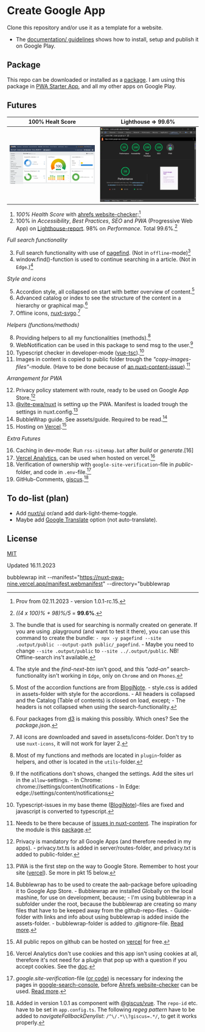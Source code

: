 # Create Google App

Clone this repository and/or use it as a template for a website.

- The [documentation/ guidelines](https://create-google-app.vercel.app) shows how to install, setup and publish it on Google Play.

## Package

This repo can be downloaded or installed as a [package](https://github.com/lovkyndig?tab=packages&repo_name=create-google-app). I am using this package in [PWA Starter App](https://github.com/lovkyndig/pwa-starter-app), and all my other apps on Google Play.

## Futures

| 100% Healt Score                                                                                                    | Lighthouse => 99.6%                                                                                            |
| ------------------------------------------------------------------------------------------------------------------- | -------------------------------------------------------------------------------------------------------------- |
| ![](https://raw.githubusercontent.com/lovkyndig/create-google-app/main/public/img/webp/ahrefs-website-checker.webp) | ![](https://raw.githubusercontent.com/lovkyndig/create-google-app/main/public/img/webp/lighthouse-report.webp) |

1. _100% Health Score_ with [ahrefs website-checker](https://ahrefs.com/website-checker):[^1]
2. 100% in _Accessibility_, _Best Practices_, _SEO_ and _PWA_ (Progressive Web App) on [Lighthouse-report](https://pagespeed.web.dev/). 98% on _Performance_. Total 99.6%.[^2]

_Full search functionality_

3. Full search functionality with use of [pagefind](https://pagefind.app/). (Not in `offline`-mode)[^3]
4. window.find()-function is used to continue searching in a article. (Not in `Edge`.)[^4]

_Style and icons_

5. Accordion style, all collapsed on start with better overview of content.[^5]
6. Advanced catalog or index to see the structure of the content in a hierarchy or graphical map.[^6]
7. Offline icons, [nuxt-svgo](https://www.npmjs.com/package/nuxt-svgo).[^7]

_Helpers (functions/methods)_

8. Providing helpers to all my functionalities (methods).[^8]
9. WebNotification can be used in this package to send msg to the user.[^9]
10. Typescript checker in developer-mode ([vue-tsc](https://www.npmjs.com/package/vue-tsc)).[^10]
11. Images in content is copied to public folder trough the _"copy-images-files"_-module. (Have to be done because of [an nuxt-content-issue](https://github.com/nuxt/content/issues/106#issuecomment-1002820342)).[^11]

_Arrangement for PWA_

12. Privacy policy statement with route, ready to be used on Google App Store.[^12]
13. [@vite-pwa/nuxt](https://www.npmjs.com/package/@vite-pwa/nuxt) is setting up the PWA. Manifest is loaded trough the settings in nuxt.config.[^13]
14. BubbleWrap guide. See assets/guide. Required to be read.[^14]
15. Hosting on [Vercel](https://vercel.com/docs/deployments/git/vercel-for-github).[^15]

_Extra Futures_

16. Caching in dev-mode: Run `rss-sitemap.bat` after _build_ or _generate_.[16]
17. [Vercel Analytics](https://vercel.com/analytics), can be used when hosted on vercel.[^17]
18. Verification of ownership with `google-site-verification`-file in _public_-folder, and code in `.env`-file.[^18]
19. GitHub-Comments, [giscus](https://giscus.app).[^19]

## To do-list (plan)

- Add [nuxt/ui](https://www.npmjs.com/package/@nuxt/ui) or/and add dark-light-theme-toggle.
- Maybe add [Google Translate](https://www.npmjs.com/package/@google-translate-select/vue3) option (not auto-translate).

## License

[MIT](./LICENSE)

[^1]: Prov from 02.11.2023 - version 1.0.1-rc.15.
[^2]: _((4 x 100)% + 98)%/5_ = **99.6%**.
[^3]: The bundle that is used for searching is normally created on generate. If you are using .playground (and want to test it there), you can use this command to create the bundle: `- npx -y pagefind --site .output/public --output-path public/_pagefind`. - Maybe you need to change `--site .output/public` to `--site ../.output/public`. NB! Offline-search ins't available.
[^4]: The style and the _find-next-btn_ isn't good, and this _"add-on"_ search-functionality isn't working in `Edge`, only on `Chrome` and on `Phones`.
[^5]: Most of the accordion functions are from [BlogiNote](https://github.com/Benbinbin/BlogiNote). - style.css is added in assets-folder with style for the accordions. - All headers is collapsed and the Catalog (Table of contents) is closed on load, except; - The headers is not collapsed when using the search-functionality.
[^6]: Four packages from [d3](https://github.com/d3) is making this possibly. Which ones? See the _package.json_.
[^7]: All icons are downloaded and saved in assets/icons-folder. Don't try to use `nuxt-icons`, it will not work for layer 2.
[^8]: Most of my functions and methods are located in `plugin`-folder as helpers, and other is located in the `utils`-folder.
[^9]: If the notifications don't shows, changed the settings. Add the sites url in the `allow`-settings. - In Chrome: chrome://settings/content/notifications - In Edge: edge://settings/content/notifications
[^10]: Typescript-issues in my base theme ([BlogiNote](https://github.com/Benbinbin/BlogiNote))-files are fixed and javascript is converted to typescript.
[^11]: Needs to be there because of [issues in nuxt-content](). The inspiration for the module is this [package](https://www.npmjs.com/package/bloginote-copy-files-module).
[^12]: Privacy is mandatory for all Google Apps (and therefore needed in my apps). - privacy.txt.ts is added in server/routes-folder, and privacy.txt is added to public-folder.
[^13]: PWA is the first step on the way to Google Store. Remember to host your site ([vercel](https://vercel.com/docs/deployments/git/vercel-for-github)). Se more in pkt 15 below.
[^14]: Bubblewrap has to be used to create the aab-package before uploading it to Google App Store. - Bubblewrap are installed Globally on the local mashine, for use on development, because; - I'm using bubblewrap in a subfolder under the root, because the bubblewrap are creating so many files that have to be keeped away from the github-repo-files. - Guide-folder with links and info about using bubblewrap is added inside the assets-folder. - bubblewrap-folder is added to .gitignore-file. [Read more](https://create-google-app.vercel.app/article/create-and-upload/create-app/bubblewrap).
[^15]: All public repos on github can be hosted on [vercel](https://vercel.com/docs/deployments/git/vercel-for-github) for free.
[^16]: The `bat`-file is copying the _dev_-files to _public_-folder (and then it's working). To run _bat_-files in **Git-Bash** write `./rss-sitemap.bat` + enter.
[^17]: Vercel Analytics don't use cookies and this app isn't using cookies at all, therefore it's not need for a plugin that pop up with a question if you accept cookies. See the [doc](https://create-google-app.vercel.app/article/setup-and-deploy/deploy/verification-and-analytics).
[^18]: _google.site-verification_-file ([or code](https://create-google-app.vercel.app/article/setup-and-deploy/deploy/verification-and-analytics)) is necessary for indexing the pages in [google-search-console](https://search.google.com/search-console/about), before [Ahrefs website-checker](https://ahrefs.com/website-checker) can be used. [Read more](https://create-google-app.vercel.app/article/setup-and-deploy/deploy/verification-and-analytics).
[^19]: Added in version 1.0.1 as component with [@giscus/vue](https://github.com/giscus/giscus-component/tree/main). The `repo-id` etc. have to be set in `app.config.ts`. The following _regeg pattern_ have to be added to _navigateFallbackDenylist_: `/^\/.*\\?giscus=.*/`, to get it works properly.

Updated 16.11.2023

bubblewrap init --manifest="https://nuxt-pwa-nine.vercel.app/manifest.webmanifest" --directory="bubblewrap
